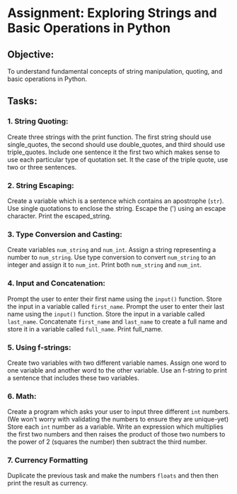 # Assignment: Exploring Strings and Basic Operations in Python

## Objective:

To understand fundamental concepts of string manipulation, quoting, and basic operations in Python.

## Tasks:

### 1. String Quoting:

Create three strings with the print function. The first string should use single_quotes, the second should use double_quotes, and third should use triple_quotes.
Include one sentence it the first two which makes sense to use each particular type of quotation set. It the case of the triple quote, use two or three sentences.

### 2. String Escaping:

Create a variable which is a sentence which contains an apostrophe (`str`). Use single quotations to enclose the string. Escape the (') using an escape character.
Print the escaped_string.

### 3. Type Conversion and Casting:

Create variables `num_string` and `num_int`.
Assign a string representing a number to `num_string`.
Use type conversion to convert `num_string` to an integer and assign it to `num_int`.
Print both `num_string` and `num_int`.

### 4. Input and Concatenation:

Prompt the user to enter their first name using the  `input()` function. Store the input in a variable called `first_name`.
Prompt the user to enter their last name using the `input()` function. Store the input in a variable called `last_name`.
Concatenate `first_name` and `last_name` to create a full name and store it in a variable called `full_name`.
Print full_name.

### 5. Using f-strings:

Create two variables with two different variable names.
Assign one word to one variable and another word to the other variable.
Use an f-string to print a sentence that includes these two variables.

### 6. Math:

Create a program which asks your user to input three different `int` numbers. (We won't worry with validating the numbers to ensure they are unique-yet) Store each `int` number as a variable. Write an expression which multiplies the first two numbers and then raises the product of those two numbers to the power of 2 (squares the number) then subtract the third number.

### 7. Currency Formatting

Duplicate the previous task and make the numbers `floats` and then then print the result as currency. 



